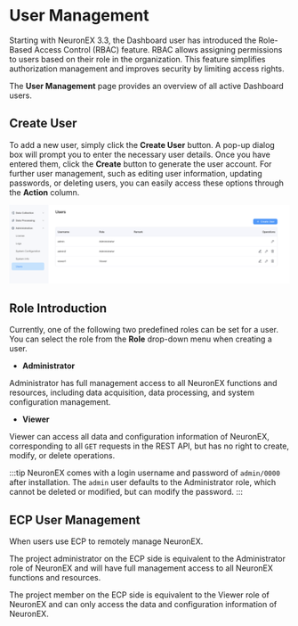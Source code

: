 # User Management

Starting with NeuronEX 3.3, the Dashboard user has introduced the Role-Based Access Control (RBAC) feature. RBAC allows assigning permissions to users based on their role in the organization. This feature simplifies authorization management and improves security by limiting access rights.

The **User Management** page provides an overview of all active Dashboard users.

## Create User

To add a new user, simply click the **Create User** button. A pop-up dialog box will prompt you to enter the necessary user details. Once you have entered them, click the **Create** button to generate the user account. For further user management, such as editing user information, updating passwords, or deleting users, you can easily access these options through the **Action** column.

![alt text](_assets/user_info_en.png)

## Role Introduction

Currently, one of the following two predefined roles can be set for a user. You can select the role from the **Role** drop-down menu when creating a user.
- **Administrator**

Administrator has full management access to all NeuronEX functions and resources, including data acquisition, data processing, and system configuration management.

- **Viewer**

Viewer can access all data and configuration information of NeuronEX, corresponding to all `GET` requests in the REST API, but has no right to create, modify, or delete operations.

:::tip
NeuronEX comes with a login username and password of `admin/0000` after installation. The `admin` user defaults to the Administrator role, which cannot be deleted or modified, but can modify the password.
:::

## ECP User Management

When users use ECP to remotely manage NeuronEX.

The project administrator on the ECP side is equivalent to the Administrator role of NeuronEX and will have full management access to all NeuronEX functions and resources. 

The project member on the ECP side is equivalent to the Viewer role of NeuronEX and can only access the data and configuration information of NeuronEX.